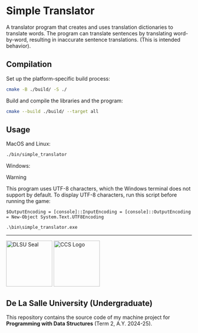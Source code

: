 # Simple Translator

A translator program that creates and uses translation dictionaries to translate words. The program can translate
sentences by translating word-by-word, resulting in inaccurate sentence translations. (This is intended behavior).

## Compilation

Set up the platform-specific build process:

```bash
cmake -B ./build/ -S ./
```

Build and compile the libraries and the program:

```bash
cmake --build ./build/ --target all
```

## Usage

MacOS and Linux:

```bash
./bin/simple_translator
```

Windows:

> [!WARNING]
> This program uses UTF-8 characters, which the Windows terminal does not support by default. To display UTF-8
> characters, run this script before running the game:
>
> ```pwsh
> $OutputEncoding = [console]::InputEncoding = [console]::OutputEncoding = New-Object System.Text.UTF8Encoding
> ```

```pwsh
.\bin\simple_translator.exe
```

---

<img
  src="https://upload.wikimedia.org/wikipedia/en/thumb/c/c2/De_La_Salle_University_Seal.svg/2048px-De_La_Salle_University_Seal.svg.png"
  height="125px"
  width="125px"
  alt="DLSU Seal"
/>
<img
  src="https://www.dlsu.edu.ph/wp-content/uploads/2019/06/ccs-logo.png"
  height="125px"
  width="125px"
  alt="CCS Logo"
/>

## De La Salle University (Undergraduate)

This repository contains the source code of my machine project for **Programming with Data Structures** (Term 2, A.Y. 2024-25).
